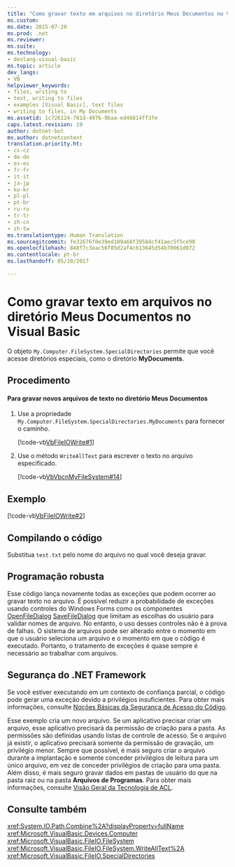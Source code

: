 ```yaml
---
title: "Como gravar texto em arquivos no diretório Meus Documentos no Visual Basic | Microsoft Docs"
ms.custom: 
ms.date: 2015-07-20
ms.prod: .net
ms.reviewer: 
ms.suite: 
ms.technology:
- devlang-visual-basic
ms.topic: article
dev_langs:
- VB
helpviewer_keywords:
- files, writing to
- text, writing to files
- examples [Visual Basic], text files
- writing to files, in My Documents
ms.assetid: 1c726124-781d-4976-9baa-ed46814ff3fe
caps.latest.revision: 19
author: dotnet-bot
ms.author: dotnetcontent
translation.priority.ht:
- cs-cz
- de-de
- es-es
- fr-fr
- it-it
- ja-jp
- ko-kr
- pl-pl
- pt-br
- ru-ru
- tr-tr
- zh-cn
- zh-tw
ms.translationtype: Human Translation
ms.sourcegitcommit: fe32676f0e39ed109a68f39584cf41aec5f5ce90
ms.openlocfilehash: 848f7c3eac56f85d2af4c613645d54b70061d072
ms.contentlocale: pt-br
ms.lasthandoff: 05/10/2017

---
```

# <a name="how-to-write-text-to-files-in-the-my-documents-directory-in-visual-basic"></a>Como gravar texto em arquivos no diretório Meus Documentos no Visual Basic
O objeto `My.Computer.FileSystem.SpecialDirectories` permite que você acesse diretórios especiais, como o diretório **MyDocuments**.  
  
## <a name="procedure"></a>Procedimento  
  
#### <a name="to-write-new-text-files-in-the-my-documents-directory"></a>Para gravar novos arquivos de texto no diretório Meus Documentos  
  
1.  Use a propriedade `My.Computer.FileSystem.SpecialDirectories.MyDocuments` para fornecer o caminho.  
  
     [!code-vb[VbFileIOWrite#1](../../../../visual-basic/developing-apps/programming/drives-directories-files/codesnippet/VisualBasic/how-to-write-text-to-files-in-the-my-documents-directory_1.vb)]  
  
2.  Use o método `WriteAllText` para escrever o texto no arquivo especificado.  
  
     [!code-vb[VbVbcnMyFileSystem#14](../../../../visual-basic/developing-apps/programming/drives-directories-files/codesnippet/VisualBasic/how-to-write-text-to-files-in-the-my-documents-directory_2.vb)]  
  
## <a name="example"></a>Exemplo  
 [!code-vb[VbFileIOWrite#2](../../../../visual-basic/developing-apps/programming/drives-directories-files/codesnippet/VisualBasic/how-to-write-text-to-files-in-the-my-documents-directory_3.vb)]  
  
## <a name="compiling-the-code"></a>Compilando o código  
 Substitua `test.txt` pelo nome do arquivo no qual você deseja gravar.  
  
## <a name="robust-programming"></a>Programação robusta  
 Esse código lança novamente todas as exceções que podem ocorrer ao gravar texto no arquivo. É possível reduzir a probabilidade de exceções usando controles do Windows Forms como os componentes [OpenFileDialog](../../../../framework/winforms/controls/openfiledialog-component-windows-forms.md) [SaveFileDialog](../../../../framework/winforms/controls/savefiledialog-component-windows-forms.md) que limitam as escolhas do usuário para validar nomes de arquivo. No entanto, o uso desses controles não é à prova de falhas. O sistema de arquivos pode ser alterado entre o momento em que o usuário seleciona um arquivo e o momento em que o código é executado. Portanto, o tratamento de exceções é quase sempre é necessário ao trabalhar com arquivos.  
  
## <a name="net-framework-security"></a>Segurança do .NET Framework  
 Se você estiver executando em um contexto de confiança parcial, o código pode gerar uma exceção devido a privilégios insuficientes. Para obter mais informações, consulte [Noções Básicas da Segurança de Acesso do Código](https://msdn.microsoft.com/library/33tceax8).  
  
 Esse exemplo cria um novo arquivo. Se um aplicativo precisar criar um arquivo, esse aplicativo precisará da permissão de criação para a pasta. As permissões são definidas usando listas de controle de acesso. Se o arquivo já existir, o aplicativo precisará somente da permissão de gravação, um privilégio menor. Sempre que possível, é mais seguro criar o arquivo durante a implantação e somente conceder privilégios de leitura para um único arquivo, em vez de conceder privilégios de criação para uma pasta. Além disso, é mais seguro gravar dados em pastas de usuário do que na pasta raiz ou na pasta **Arquivos de Programas**. Para obter mais informações, consulte [Visão Geral da Tecnologia de ACL](http://msdn.microsoft.com/en-us/06fbf66d-6f02-4378-b863-b2f12e349045).  
  
## <a name="see-also"></a>Consulte também  
 <xref:System.IO.Path.Combine%2A?displayProperty=fullName>   
 <xref:Microsoft.VisualBasic.Devices.Computer>   
 <xref:Microsoft.VisualBasic.FileIO.FileSystem>   
 <xref:Microsoft.VisualBasic.FileIO.FileSystem.WriteAllText%2A>   
 <xref:Microsoft.VisualBasic.FileIO.SpecialDirectories>
